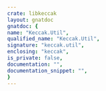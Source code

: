 ```yaml
---
crate: libkeccak
layout: gnatdoc
gnatdoc: {
name: "Keccak.Util",
qualified_name: "Keccak.Util",
signature: "keccak.util",
enclosing: "keccak",
is_private: false,
documentation: "",
documentation_snippet: "",
}
---
```

